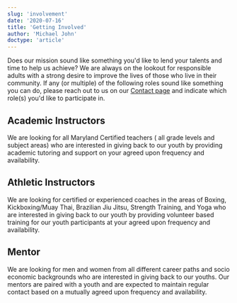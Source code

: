 ```yaml
---
slug: 'involvement'
date: '2020-07-16'
title: 'Getting Involved'
author: 'Michael John'
doctype: 'article'
---
```


Does our mission sound like something you'd like to lend your talents and time to help us achieve? We are always on the lookout for responsible adults with a strong desire to improve the lives of those who live in their community. If any (or multiple) of the following roles sound like something you can do, please reach out to us on our [Contact page](/contact) and indicate which role(s) you'd like to participate in. 

## Academic Instructors
We are looking for all Maryland Certified teachers ( all grade levels and subject areas) who are interested in giving back to our youth by providing academic tutoring and support on your agreed upon frequency and availability.

## Athletic Instructors
We are looking for certified or experienced coaches in the areas of Boxing, Kickboxing/Muay Thai, Brazilian Jiu Jitsu, Strength Training, and Yoga who are interested in giving back to our youth by providing volunteer based training for our youth participants at your agreed upon frequency and availability.  

## Mentor 
We are looking for men and women from all different career paths and socio economic backgrounds who are interested in giving back to our youths.  Our mentors are paired with a youth and are expected to maintain regular contact based on a mutually agreed upon frequency and availability. 